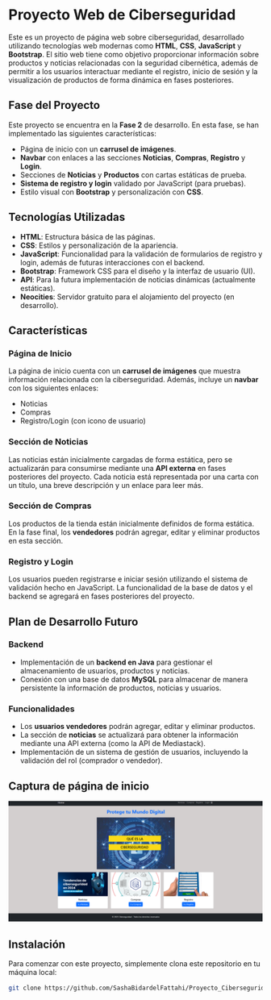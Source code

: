 #  Proyecto Web de Ciberseguridad

Este es un proyecto de página web sobre ciberseguridad, desarrollado utilizando tecnologías web modernas como **HTML**, **CSS**, **JavaScript** y **Bootstrap**. El sitio web tiene como objetivo proporcionar información sobre productos y noticias relacionadas con la seguridad cibernética, además de permitir a los usuarios interactuar mediante el registro, inicio de sesión y la visualización de productos de forma dinámica en fases posteriores.

## Fase del Proyecto

Este proyecto se encuentra en la **Fase 2** de desarrollo. En esta fase, se han implementado las siguientes características:

- Página de inicio con un **carrusel de imágenes**.
- **Navbar** con enlaces a las secciones **Noticias**, **Compras**, **Registro** y **Login**.
- Secciones de **Noticias** y **Productos** con cartas estáticas de prueba.
- **Sistema de registro y login** validado por JavaScript (para pruebas).
- Estilo visual con **Bootstrap** y personalización con **CSS**.

## Tecnologías Utilizadas

- **HTML**: Estructura básica de las páginas.
- **CSS**: Estilos y personalización de la apariencia.
- **JavaScript**: Funcionalidad para la validación de formularios de registro y login, además de futuras interacciones con el backend.
- **Bootstrap**: Framework CSS para el diseño y la interfaz de usuario (UI).
- **API**: Para la futura implementación de noticias dinámicas (actualmente estáticas).
- **Neocities**: Servidor gratuito para el alojamiento del proyecto (en desarrollo).

## Características

### Página de Inicio
La página de inicio cuenta con un **carrusel de imágenes** que muestra información relacionada con la ciberseguridad. Además, incluye un **navbar** con los siguientes enlaces:
- Noticias
- Compras
- Registro/Login (con icono de usuario)

### Sección de Noticias
Las noticias están inicialmente cargadas de forma estática, pero se actualizarán para consumirse mediante una **API externa** en fases posteriores del proyecto. Cada noticia está representada por una carta con un título, una breve descripción y un enlace para leer más.

### Sección de Compras
Los productos de la tienda están inicialmente definidos de forma estática. En la fase final, los **vendedores** podrán agregar, editar y eliminar productos en esta sección.

### Registro y Login
Los usuarios pueden registrarse e iniciar sesión utilizando el sistema de validación hecho en JavaScript. La funcionalidad de la base de datos y el backend se agregará en fases posteriores del proyecto.

## Plan de Desarrollo Futuro

### Backend
- Implementación de un **backend en Java** para gestionar el almacenamiento de usuarios, productos y noticias.
- Conexión con una base de datos **MySQL** para almacenar de manera persistente la información de productos, noticias y usuarios.

### Funcionalidades
- Los **usuarios vendedores** podrán agregar, editar y eliminar productos.
- La sección de **noticias** se actualizará para obtener la información mediante una API externa (como la API de Mediastack).
- Implementación de un sistema de gestión de usuarios, incluyendo la validación del rol (comprador o vendedor).

## Captura de página de inicio

![Página de inicio](Imagenes/Pagina%20de%20incio.png)

## Instalación

Para comenzar con este proyecto, simplemente clona este repositorio en tu máquina local:

```bash
git clone https://github.com/SashaBidardelFattahi/Proyecto_Ciberseguridad.git

